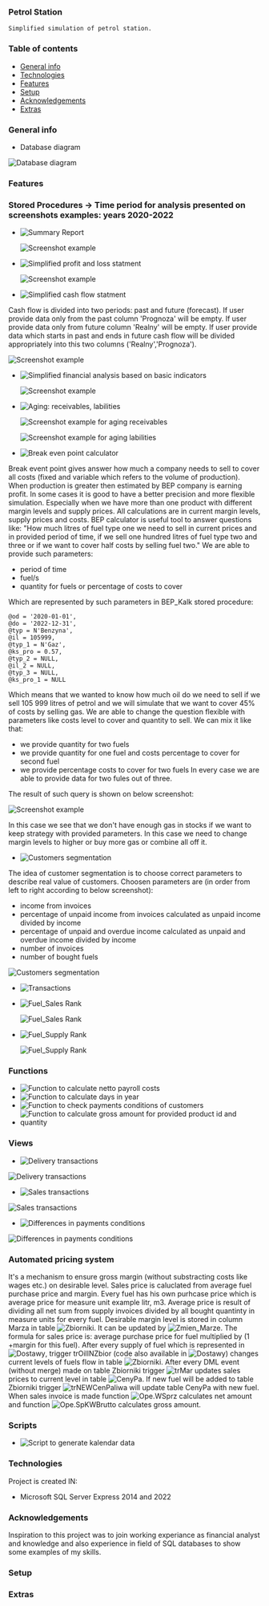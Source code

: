 ### Petrol Station

    Simplified simulation of petrol station.

### Table of contents
* [General info](#general-info)
* [Technologies](#technologies)
* [Features](#features)
* [Setup](#setup)
* [Acknowledgements](#Acknowledgements)
* [Extras](#Extras)

### General info
* Database diagram 

![Database diagram](./Database_Diagram(Stacja_Paliw).JPG) 

### Features

### Stored Procedures -> Time period for analysis presented on screenshots examples: years 2020-2022
* ![Summary Report](Schematy/Ope/uspRaport_Zbiorczy)


  ![Screenshot example](./Schematy/Ope/Raport_zbiorczy.JPG)


* ![Simplified profit and loss statment](Schematy/Ope/_ALTER_uspZrobWynik)

  ![Screenshot example](./Schematy/Ope/Wynik_Operacyjny.JPG)
  
  
* ![Simplified cash flow statment](Schematy/Ope/uspCash_Flow)

 Cash flow is divided into two periods: past and future (forecast). If user provide data only from the past column 'Prognoza' will be empty.
 If user provide data only from future column 'Realny' will be empty.
 If user provide data which starts in past and ends in future cash flow will be divided appropriately into this two columns ('Realny','Prognoza').  

  ![Screenshot example](./Schematy/Ope/Casf_Flow.JPG)
    

* ![Simplified financial analysis based on basic indicators](Schematy/Ope/uspAnaliza_Fin-ALTER)

  ![Screenshot example](./Schematy/Ope/Analiza_fin_2020-2022.JPG)

* ![Aging: receivables, labilities](Schematy/Ope/uspWiekowanie)


  ![Screenshot example for aging receivables](./Schematy/Ope/Wiekowanie_Naleznosci_total.JPG)

  ![Screenshot example for aging labilities](./Schematy/Ope/Wiekowanie_Zobowiazan_total.JPG)

* ![Break even point calculator](Schematy/Ope/BEP_Kalk_krzyz)

 Break event point gives answer how much a company needs to sell to cover all costs (fixed and variable which refers to the volume of production).
 When production is greater then estimated by BEP company is earning profit.
 In some cases it is good to have a better precision and more flexible simulation.
 Especially when we have more than one product with different margin levels and supply prices.
 All calculations are in current margin levels, supply prices and costs.
 BEP calculator is useful tool to answer questions like:
 "How much litres of fuel type one we need to sell in current prices and in provided period of time,
 if we sell one hundred litres of fuel type two and three or if we want to cover half costs by selling fuel two."
 We are able to provide such parameters: 
 - period of time
 - fuel/s
 - quantity for fuels or percentage of costs to cover
 
 Which are represented by such parameters in BEP_Kalk stored procedure:
 
 	@od = '2020-01-01',
	@do = '2022-12-31',
	@typ = N'Benzyna',
	@il = 105999,
	@typ_1 = N'Gaz',
	@ks_pro = 0.57,
	@typ_2 = NULL,
	@il_2 = NULL,
	@typ_3 = NULL,
	@ks_pro_1 = NULL
		
Which means that we wanted to know how much oil do we need to sell if we sell 105 999 litres of petrol 
and we will simulate that we want to cover 45% of costs by selling gas. 
We are able to change the question flexible with parameters like costs level to cover and
quantity to sell. We can mix it like that:
 - we provide quantity for two fuels
 - we provide quantity for one fuel and costs percentage to cover for second fuel
 - we provide percentage costs to cover for two fuels
 In every case we are able to provide data for two fules out of three.
 
 The result of such query is shown on below screenshot:
 
 ![Screenshot example](./Schematy/Ope/BEP_calc.JPG)
 
 In this case we see that we don't have enough gas in stocks if we want to keep strategy
 with provided parameters. In this case we need to change margin levels to higher
 or buy more gas or combine all off it.
 


* ![Customers segmentation](Schematy/Ope/uspKlasfikacja_klientow)

 The idea of customer segmentation is to choose correct parameters to describe real value of customers.
 Choosen parameters are (in order from left to right according to below screenshot): 
 - income from invoices
 - percentage of unpaid income from invoices calculated as unpaid income divided by income
 - percentage of unpaid and overdue income calculated as unpaid and overdue income divided by income
 - number of invoices
 - number of bought fuels


  ![Customers segmentation](./Schematy/Ope/Klasyfikacja_klientow.JPG)

* ![Transactions](Schematy/Ope/PROC_Transakcje)
* ![Fuel_Sales Rank](Schematy/Ope/uspSprz_Rank_Paliwa)

  ![Fuel_Sales Rank](./Schematy/Ope/Sprzedaz_paliw_Rank.JPG)

* ![Fuel_Supply Rank](Schematy/Ope/uspDst_Rank_Paliwa) 

  ![Fuel_Supply Rank](./Schematy/Ope/Dostawy_Paliw_Rank.JPG)


### Functions
* ![Function to calculate netto payroll costs](Schematy/Ope/LiczWyn)
* ![Function to calculate days in year](Schematy/Czas/uDni_Rok)
* ![Function to check payments conditions of customers](Schematy/Ope/ufWarunkiSprzedazy)
* ![Function to calculate gross amount for provided product id and quantity](Schematy/Ope/SpKWBrutto-ALTER)



### Views
* ![Delivery transactions](Schematy/Ope/V_ListaDostaw)

![Delivery transactions](./Schematy/Ope/V_Lista_Dostaw.JPG)

* ![Sales transactions](Schematy/Ope/V_ListaSprzedazy)

![Sales transactions](./Schematy/Ope/V_Lista_Sprzedazy.JPG)

* ![Differences in payments conditions](Schematy/Ope/V_Rozb_w_TermDostaw)

![Differences in payments conditions](./Schematy/Ope/V_War_Rozb.JPG)


### Automated pricing system 

It's a mechanism to ensure gross margin (without substracting costs like wages etc.) on desirable level. Sales price is caluclated from 
average fuel purchase price and margin. Every fuel has his own purhcase price which is average price for measure unit example litr, m3. 
Average price is result of dividing all net sum from supply invoices divided by all bought quantinty in measure units for every fuel.
Desirable margin level is stored in column Marza in table ![Zbiorniki](./Schematy/Ope/Zbiorniki_&_CenySprzPaliw). 
It can be updated by ![Zmien_Marze](./Schematy/Ope/uspZmien_Marze). The formula for sales price is:
average purchase price for fuel multiplied by (1 +margin for this fuel).
After every supply of fuel which is represented in ![Dostawy](./Schematy/Ope/Dostawy), trigger trOilINZbior (code
also available in ![Dostawy](./Schematy/Ope/Dostawy)) changes current levels of fuels flow in table ![Zbiorniki](./Schematy/Ope/Zbiorniki_&_CenySprzPaliw).
After every DML event (without merge) made on table Zbiorniki trigger ![trMar](./Schematy/Ope/Ope.trMar) updates
sales prices to current level in table ![CenyPa](./Schematy/Ope/Zbiorniki_&_CenySprzPaliw).
If new fuel will be added to table Zbiorniki trigger ![trNEWCenPaliwa](./Schematy/Ope/Zbiorniki_&_CenySprzPaliw)
will update table CenyPa with new fuel.
When sales invoice is made function ![Ope.WSprz](./Schematy/Ope/Sprzedaz) calculates net amount and function ![Ope.SpKWBrutto](./Schematy/Ope/SpKWBrutto-ALTER) calculates gross amount.




### Scripts
* ![Script to generate kalendar data](Schematy/Czas/Kalendarz-2022)

	
### Technologies
Project is created IN:
* Microsoft SQL Server Express 2014 and 2022 

### Acknowledgements
Inspiration to this project was to join working experiance as financial analyst and  knowledge and also experience  in field of
SQL databases to show some examples of my skills.

	
### Setup
### Extras


